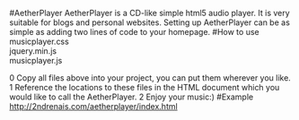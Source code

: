 #AetherPlayer
AetherPlayer is a CD-like simple html5 audio player. It is very suitable for blogs and personal websites. Setting up AetherPlayer can be as simple as adding two lines of code to your homepage.
#How to use 
musicplayer.css  
jquery.min.js  
musicplayer.js  

0 Copy all files above into your project, you can put them wherever you like.  
1 Reference the locations to these files in the HTML document which you would like to call the AetherPlayer.
2 Enjoy your music:)
#Example
http://2ndrenais.com/aetherplayer/index.html


